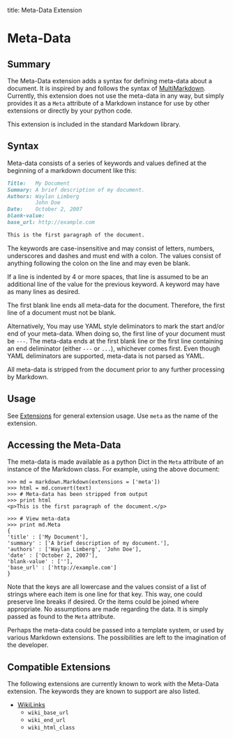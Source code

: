 title: Meta-Data Extension

Meta-Data
=========

Summary
-------

The Meta-Data extension adds a syntax for defining meta-data about a document.
It is inspired by and follows the syntax of [MultiMarkdown][]. Currently,
this extension does not use the meta-data in any way, but simply provides it as
a `Meta` attribute of a Markdown instance for use by other extensions or
directly by your python code.

This extension is included in the standard Markdown library.

[MultiMarkdown]: http://fletcherpenney.net/MultiMarkdown_Syntax_Guide#metadata

Syntax
------

Meta-data consists of a series of keywords and values defined at the beginning
of a markdown document like this:

```md
Title:   My Document
Summary: A brief description of my document.
Authors: Waylan Limberg
         John Doe
Date:    October 2, 2007
blank-value:
base_url: http://example.com

This is the first paragraph of the document.
```

The keywords are case-insensitive and may consist of letters, numbers,
underscores and dashes and must end with a colon. The values consist of
anything following the colon on the line and may even be blank.

If a line is indented by 4 or more spaces, that line is assumed to be an
additional line of the value for the previous keyword. A keyword may have as
many lines as desired.

The first blank line ends all meta-data for the document. Therefore, the first
line of a document must not be blank.

Alternatively, You may use YAML style deliminators to mark the start and/or end
of your meta-data. When doing so, the first line of your document must be `---`.
The meta-data ends at the first blank line or the first line containing an end
deliminator (either `---` or `...`), whichever comes first. Even though YAML
deliminators are supported, meta-data is not parsed as YAML.

All meta-data is stripped from the document prior to any further processing
by Markdown.

Usage
-----

See [Extensions](index.md) for general extension usage. Use `meta` as the name
of the extension.

Accessing the Meta-Data
-----------------------

The meta-data is made available as a python Dict in the `Meta` attribute of an
instance of the Markdown class. For example, using the above document:

```pycon
>>> md = markdown.Markdown(extensions = ['meta'])
>>> html = md.convert(text)
>>> # Meta-data has been stripped from output
>>> print html
<p>This is the first paragraph of the document.</p>

>>> # View meta-data
>>> print md.Meta
{
'title' : ['My Document'],
'summary' : ['A brief description of my document.'],
'authors' : ['Waylan Limberg', 'John Doe'],
'date' : ['October 2, 2007'],
'blank-value' : [''],
'base_url' : ['http://example.com']
}
```

Note that the keys are all lowercase and the values consist of a list of
strings where each item is one line for that key. This way, one could preserve
line breaks if desired. Or the items could be joined where appropriate. No
assumptions are made regarding the data. It is simply passed as found to the
`Meta` attribute.

Perhaps the meta-data could be passed into a template system, or used by
various Markdown extensions. The possibilities are left to the imagination of
the developer.

Compatible Extensions
---------------------

The following extensions are currently known to work with the Meta-Data
extension. The keywords they are known to support are also listed.

* [WikiLinks](wikilinks.md)
    * `wiki_base_url`
    * `wiki_end_url`
    * `wiki_html_class`
